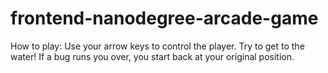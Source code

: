 frontend-nanodegree-arcade-game
===============================

How to play:
Use your arrow keys to control the player. Try to get to the water! If a bug runs you over, you start back at your original position. 


